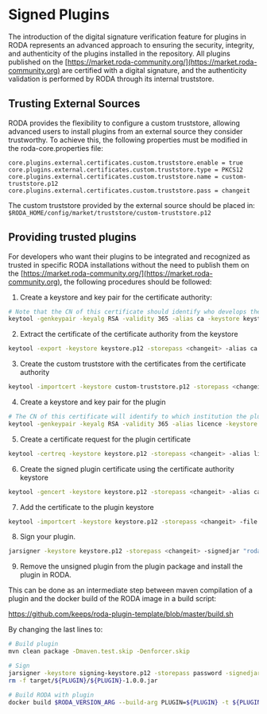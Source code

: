 # Signed Plugins

The introduction of the digital signature verification feature for plugins in RODA represents an advanced approach to
ensuring the security, integrity, and authenticity of the plugins installed in the repository. All plugins published on
the [https://market.roda-community.org/](https://market.roda-community.org) are certified with a digital signature, and
the authenticity validation is performed by RODA through its internal truststore.

## Trusting External Sources

RODA provides the flexibility to configure a custom truststore, allowing advanced users to install plugins from an
external source they consider trustworthy. To achieve this, the following properties must be modified in the
roda-core.properties file:

```
core.plugins.external.certificates.custom.truststore.enable = true
core.plugins.external.certificates.custom.truststore.type = PKCS12
core.plugins.external.certificates.custom.truststore.name = custom-truststore.p12
core.plugins.external.certificates.custom.truststore.pass = changeit
```

The custom truststore provided by the external source should be placed in:
`$RODA_HOME/config/market/truststore/custom-truststore.p12`

## Providing trusted plugins

For developers who want their plugins to be integrated and recognized as trusted in specific RODA installations without
the need to publish them on the [https://market.roda-community.org/](https://market.roda-community.org), the following
procedures should be followed:

1. Create a keystore and key pair for the certificate authority:

```bash
# Note that the CN of this certificate should identify who develops the plugins.
keytool -genkeypair -keyalg RSA -validity 365 -alias ca -keystore keystore.p12 -dname "CN=Developer Name, O=Developer Name" -storepass <changeit> -keypass <changeit> -ext bc=ca:true
```

2. Extract the certificate of the certificate authority from the keystore

```bash
keytool -export -keystore keystore.p12 -storepass <changeit> -alias ca -file ca.crt
```

3. Create the custom truststore with the certificates from the certificate authority

```bash
keytool -importcert -keystore custom-truststore.p12 -storepass <changeit> -file ca.crt -alias licence -noprompt
```

4. Create a keystore and key pair for the plugin

```bash
# The CN of this certificate will identify to which institution the plugins will be licensed to.
keytool -genkeypair -keyalg RSA -validity 365 -alias licence -keystore keystore.p12 -dname "CN=User institution name, O=User institution name" -storepass <changeit> -keypass <changeit>
```

5. Create a certificate request for the plugin certificate

```bash
keytool -certreq -keystore keystore.p12 -storepass <changeit> -alias licence -file licence.csr
```

6. Create the signed plugin certificate using the certificate authority keystore

```bash
keytool -gencert -keystore keystore.p12 -storepass <changeit> -alias ca -infile licence.csr -outfile licence.crt
```

7. Add the certificate to the plugin keystore

```bash
keytool -importcert -keystore keystore.p12 -storepass <changeit> -file licence.crt -alias licence
```

8. Sign your plugin.

```bash
jarsigner -keystore keystore.p12 -storepass <changeit> -signedjar "roda-plugin-example-1.0.0-signed.jar"  "roda-plugin-example-1.0.0.jar" licence
```

9. Remove the unsigned plugin from the plugin package and install the plugin in RODA.

This can be done as an intermediate step between maven compilation of a plugin and the docker build of the RODA image in
a build script:

https://github.com/keeps/roda-plugin-template/blob/master/build.sh

By changing the last lines to:

```bash
# Build plugin
mvn clean package -Dmaven.test.skip -Denforcer.skip

# Sign
jarsigner -keystore signing-keystore.p12 -storepass password -signedjar target/${PLUGIN}/${PLUGIN}-1.0.0-signed.jar target/${PLUGIN}/${PLUGIN}-1.0.0.jar
rm -f target/${PLUGIN}/${PLUGIN}-1.0.0.jar

# Build RODA with plugin
docker build $RODA_VERSION_ARG --build-arg PLUGIN=${PLUGIN} -t ${PLUGIN}  .
```